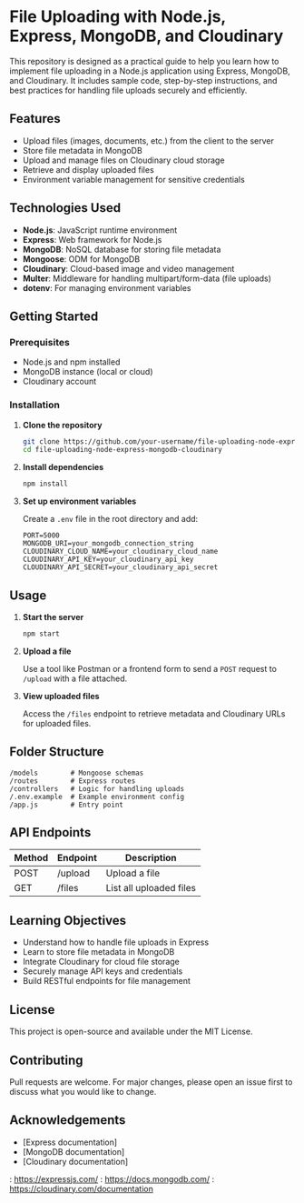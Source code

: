# File Uploading with Node.js, Express, MongoDB, and Cloudinary

This repository is designed as a practical guide to help you learn how to implement file uploading in a Node.js application using Express, MongoDB, and Cloudinary. It includes sample code, step-by-step instructions, and best practices for handling file uploads securely and efficiently.

## Features

- Upload files (images, documents, etc.) from the client to the server
- Store file metadata in MongoDB
- Upload and manage files on Cloudinary cloud storage
- Retrieve and display uploaded files
- Environment variable management for sensitive credentials

## Technologies Used

- **Node.js**: JavaScript runtime environment
- **Express**: Web framework for Node.js
- **MongoDB**: NoSQL database for storing file metadata
- **Mongoose**: ODM for MongoDB
- **Cloudinary**: Cloud-based image and video management
- **Multer**: Middleware for handling multipart/form-data (file uploads)
- **dotenv**: For managing environment variables

## Getting Started

### Prerequisites

- Node.js and npm installed
- MongoDB instance (local or cloud)
- Cloudinary account

### Installation

1. **Clone the repository**
   ```bash
   git clone https://github.com/your-username/file-uploading-node-express-mongodb-cloudinary.git
   cd file-uploading-node-express-mongodb-cloudinary
   ```

2. **Install dependencies**
   ```bash
   npm install
   ```

3. **Set up environment variables**

   Create a `.env` file in the root directory and add:
   ```
   PORT=5000
   MONGODB_URI=your_mongodb_connection_string
   CLOUDINARY_CLOUD_NAME=your_cloudinary_cloud_name
   CLOUDINARY_API_KEY=your_cloudinary_api_key
   CLOUDINARY_API_SECRET=your_cloudinary_api_secret
   ```

## Usage

1. **Start the server**
   ```bash
   npm start
   ```

2. **Upload a file**

   Use a tool like Postman or a frontend form to send a `POST` request to `/upload` with a file attached.

3. **View uploaded files**

   Access the `/files` endpoint to retrieve metadata and Cloudinary URLs for uploaded files.

## Folder Structure

```
/models        # Mongoose schemas
/routes        # Express routes
/controllers   # Logic for handling uploads
/.env.example  # Example environment config
/app.js        # Entry point
```

## API Endpoints

| Method | Endpoint    | Description                |
|--------|-------------|----------------------------|
| POST   | /upload     | Upload a file              |
| GET    | /files      | List all uploaded files    |

## Learning Objectives

- Understand how to handle file uploads in Express
- Learn to store file metadata in MongoDB
- Integrate Cloudinary for cloud file storage
- Securely manage API keys and credentials
- Build RESTful endpoints for file management

## License

This project is open-source and available under the MIT License.

## Contributing

Pull requests are welcome. For major changes, please open an issue first to discuss what you would like to change.

## Acknowledgements

- [Express documentation]
- [MongoDB documentation]
- [Cloudinary documentation]

: https://expressjs.com/
: https://docs.mongodb.com/
: https://cloudinary.com/documentation